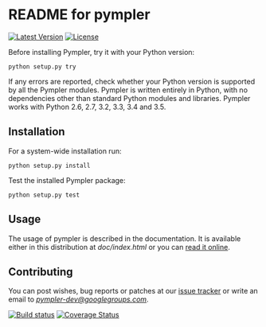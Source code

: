 README for pympler
==================

[![Latest Version](https://pypip.in/version/Pympler/badge.svg)](https://pypi.python.org/pypi/Pympler/)
[![License](https://pypip.in/license/Pympler/badge.svg)](https://pypi.python.org/pypi/Pympler/)


Before installing Pympler, try it with your Python version:

    python setup.py try

If any errors are reported, check whether your Python version is
supported by all the Pympler modules. Pympler is written entirely in
Python, with no dependencies other than standard Python modules and
libraries. Pympler works with Python 2.6, 2.7, 3.2, 3.3, 3.4 and 3.5.

Installation
------------

For a system-wide installation run:

    python setup.py install

Test the installed Pympler package:

    python setup.py test


Usage
-----

The usage of pympler is described in the documentation.  It is
available either in this distribution at *doc/index.html* or
you can [read it online](http://packages.python.org/Pympler/).


Contributing
------------

You can post wishes, bug reports or patches at our
[issue tracker](https://github.com/pympler/pympler/issues) or
write an email to *pympler-dev@googlegroups.com*.


[![Build status](https://secure.travis-ci.org/pympler/pympler.png?branch=master)](http://travis-ci.org/pympler/pympler)
[![Coverage Status](https://coveralls.io/repos/pympler/pympler/badge.svg?branch=master)](https://coveralls.io/r/pympler/pympler?branch=master)
